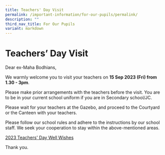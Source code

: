 ```yaml
---
title: Teachers' Day Visit
permalink: /important-information/for-our-pupils/permalink/
description: ""
third_nav_title: For Our Pupils
variant: markdown
---
```

# **Teachers’ Day Visit**

Dear ex-Maha Bodhians,

We warmly welcome you to visit your teachers on **15 Sep 2023 (Fri) from 1.30 - 3pm**.

Please make prior arrangements with the teachers before the visit. You are to be in your current school uniform if you are in Secondary school/JC.

Please wait for your teachers at the Gazebo, and proceed to the Courtyard or the Canteen with your teachers.

Please follow our school rules and adhere to the instructions by our school staff. We seek your cooperation to stay within the above-mentioned areas.

[2023 Teachers' Day Well Wishes](https://mahabodhischool.padlet.org/seahyeepingclifford/former-students-showing-appreciation-for-school-leaders-and--m3ydu4w4ccp8zk5i)

Thank you.